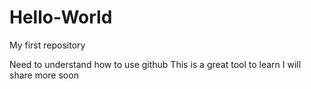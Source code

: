 # Hello-World
My first repository

Need to understand how to use github
This is a great tool to learn 
I will share more soon

